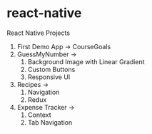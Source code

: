 # react-native

React Native Projects

1. First Demo App -> CourseGoals
2. GuessMyNumber ->
    1. Background Image with Linear Gradient
    2. Custom Buttons
    3. Responsive UI
3. Recipes ->
    1. Navigation
    2. Redux
4. Expense Tracker ->
    1. Context
    2. Tab Navigation
